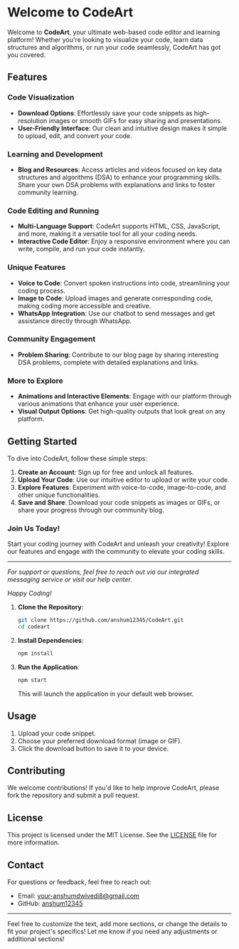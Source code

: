 # Welcome to CodeArt

Welcome to **CodeArt**, your ultimate web-based code editor and learning platform! Whether you're looking to visualize your code, learn data structures and algorithms, or run your code seamlessly, CodeArt has got you covered.

## Features

### Code Visualization
- **Download Options**: Effortlessly save your code snippets as high-resolution images or smooth GIFs for easy sharing and presentations.
- **User-Friendly Interface**: Our clean and intuitive design makes it simple to upload, edit, and convert your code.

### Learning and Development
- **Blog and Resources**: Access articles and videos focused on key data structures and algorithms (DSA) to enhance your programming skills. Share your own DSA problems with explanations and links to foster community learning.
  
### Code Editing and Running
- **Multi-Language Support**: CodeArt supports HTML, CSS, JavaScript, and more, making it a versatile tool for all your coding needs.
- **Interactive Code Editor**: Enjoy a responsive environment where you can write, compile, and run your code instantly.

### Unique Features
- **Voice to Code**: Convert spoken instructions into code, streamlining your coding process.
- **Image to Code**: Upload images and generate corresponding code, making coding more accessible and creative.
- **WhatsApp Integration**: Use our chatbot to send messages and get assistance directly through WhatsApp.

### Community Engagement
- **Problem Sharing**: Contribute to our blog page by sharing interesting DSA problems, complete with detailed explanations and links.
  
### More to Explore
- **Animations and Interactive Elements**: Engage with our platform through various animations that enhance your user experience.
- **Visual Output Options**: Get high-quality outputs that look great on any platform.

## Getting Started

To dive into CodeArt, follow these simple steps:

1. **Create an Account**: Sign up for free and unlock all features.
2. **Upload Your Code**: Use our intuitive editor to upload or write your code.
3. **Explore Features**: Experiment with voice-to-code, image-to-code, and other unique functionalities.
4. **Save and Share**: Download your code snippets as images or GIFs, or share your progress through our community blog.

### Join Us Today!
Start your coding journey with CodeArt and unleash your creativity! Explore our features and engage with the community to elevate your coding skills.

---

*For support or questions, feel free to reach out via our integrated messaging service or visit our help center.* 



*Happy Coding!*

1. **Clone the Repository**:
   ```bash
   git clone https://github.com/anshum12345/CodeArt.git
   cd codeart
   ```

2. **Install Dependencies**:
   ```bash
   npm install
   ```

3. **Run the Application**:
   ```bash
   npm start
   ```
   This will launch the application in your default web browser.

## Usage

1. Upload your code snippet.
2. Choose your preferred download format (image or GIF).
3. Click the download button to save it to your device.

## Contributing

We welcome contributions! If you'd like to help improve CodeArt, please fork the repository and submit a pull request.

## License

This project is licensed under the MIT License. See the [LICENSE](LICENSE) file for more information.

## Contact

For questions or feedback, feel free to reach out:

- Email: your-anshumdwivedi8@gmail.com
- GitHub: [anshum12345](https://github.com/anshum12345)

---

Feel free to customize the text, add more sections, or change the details to fit your project's specifics! Let me know if you need any adjustments or additional sections!

